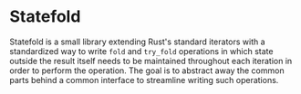 # Statefold

Statefold is a small library extending Rust's standard iterators with a standardized
way to write `fold` and `try_fold` operations in which state outside the result itself
needs to be maintained throughout each iteration in order to perform the operation.
The goal is to abstract away the common parts behind a common interface to streamline
writing such operations.
